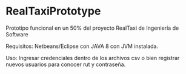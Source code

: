 # RealTaxiPrototype
Prototipo funcional en un 50% del proyecto RealTaxi de Ingeniería de Software

Requisitos:
Netbeans/Eclipse con JAVA 8 con JVM instalada.

Uso:
Ingresar credenciales dentro de los archivos csv o bien registrar nuevos usuarios para conocer rut y contraseña.
